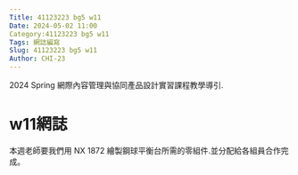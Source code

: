 ```yaml
---
Title: 41123223 bg5 w11
Date: 2024-05-02 11:00
Category:41123223 bg5 w11
Tags: 網誌編寫
Slug: 41123223 bg5 w11
Author: CHI-23
---
```


2024 Spring 網際內容管理與協同產品設計實習課程教學導引.

<!-- PELICAN_END_SUMMARY -->

# w11網誌
本週老師要我們用 NX 1872 繪製鋼球平衡台所需的零組件.並分配給各組員合作完成。
